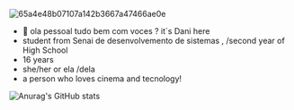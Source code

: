 ![65a4e48b07107a142b3667a47466ae0e](https://github.com/user-attachments/assets/3080d4b5-0e87-4c57-b566-6400da6c8752)

- 👋 ola pessoal tudo bem com voces ? it´s Dani here
- student from Senai de desenvolvemento de sistemas , /second year of High School
- 16 years
- she/her  or ela /dela
- a person who loves cinema and tecnology!
 
![Anurag's GitHub stats](https://github-readme-stats.vercel.app/api?username=danidani1907&show_icons=true&theme=radical)
